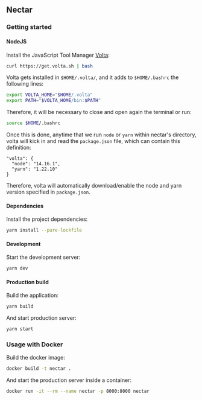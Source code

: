 ## Nectar

### Getting started

#### NodeJS

Install the JavaScript Tool Manager [Volta](https://volta.sh/):

```bash
curl https://get.volta.sh | bash
```

Volta gets installed in `$HOME/.volta/`, and it adds to `$HOME/.bashrc` the following lines:

```bash
export VOLTA_HOME="$HOME/.volta"
export PATH="$VOLTA_HOME/bin:$PATH"
```

Therefore, it will be necessary to close and open again the terminal or run:

```bash
source $HOME/.bashrc
```

Once this is done, anytime that we run `node` or `yarn` within nectar's directory, volta will kick in and read the `package.json` file, which can contain this definition:

```
"volta": {
  "node": "14.16.1",
  "yarn": "1.22.10"
}
```

Therefore, volta will automatically download/enable the node and yarn version specified in `package.json`.


#### Dependencies

Install the project dependencies:

```bash
yarn install --pure-lockfile
```

#### Development

Start the development server:

```bash
yarn dev
```

#### Production build

Build the application:

```bash
yarn build
```

And start production server:

```bash
yarn start
```


### Usage with Docker

Build the docker image:

```bash
docker build -t nectar .
```

And start the production server inside a container:

```bash
docker run -it --rm --name nectar -p 8000:8000 nectar
```
